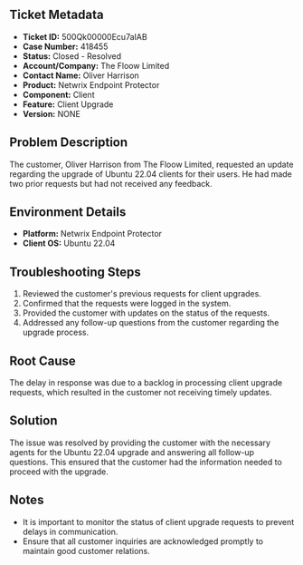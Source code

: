 ## Ticket Metadata
- **Ticket ID:** 500Qk00000Ecu7aIAB
- **Case Number:** 418455
- **Status:** Closed - Resolved
- **Account/Company:** The Floow Limited
- **Contact Name:** Oliver Harrison
- **Product:** Netwrix Endpoint Protector
- **Component:** Client
- **Feature:** Client Upgrade
- **Version:** NONE

## Problem Description
The customer, Oliver Harrison from The Floow Limited, requested an update regarding the upgrade of Ubuntu 22.04 clients for their users. He had made two prior requests but had not received any feedback.

## Environment Details
- **Platform:** Netwrix Endpoint Protector
- **Client OS:** Ubuntu 22.04

## Troubleshooting Steps
1. Reviewed the customer's previous requests for client upgrades.
2. Confirmed that the requests were logged in the system.
3. Provided the customer with updates on the status of the requests.
4. Addressed any follow-up questions from the customer regarding the upgrade process.

## Root Cause
The delay in response was due to a backlog in processing client upgrade requests, which resulted in the customer not receiving timely updates.

## Solution
The issue was resolved by providing the customer with the necessary agents for the Ubuntu 22.04 upgrade and answering all follow-up questions. This ensured that the customer had the information needed to proceed with the upgrade.

## Notes
- It is important to monitor the status of client upgrade requests to prevent delays in communication.
- Ensure that all customer inquiries are acknowledged promptly to maintain good customer relations.